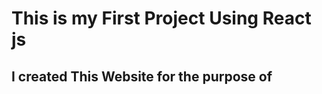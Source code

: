 <h1>This is my First Project Using React js</h1>
<h2> I created This Website for the purpose of </h2>
